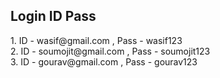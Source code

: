 <h2>Login ID Pass</h2>
<div>1. ID - wasif@gmail.com , Pass - wasif123</div>
<div>2. ID - soumojit@gmail.com , Pass - soumojit123</div>
<div>3. ID - gourav@gmail.com , Pass - gourav123</div>

